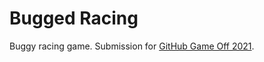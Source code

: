 # Bugged Racing

Buggy racing game.
Submission for [GitHub Game Off 2021](https://itch.io/jam/game-off-2021).
